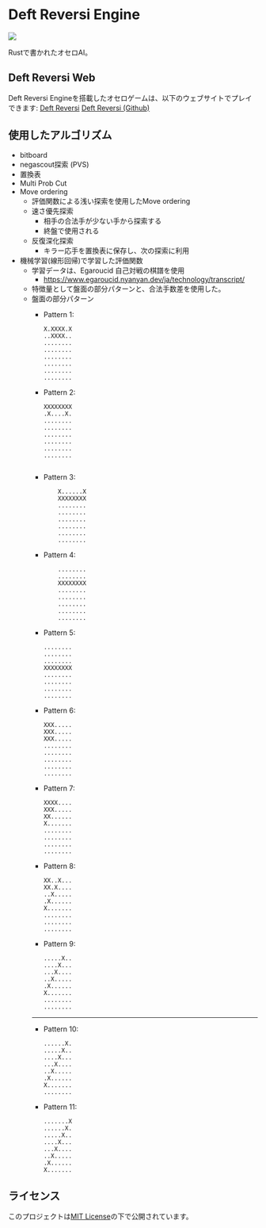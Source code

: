 
# Deft Reversi Engine

<img src="https://img.shields.io/badge/-Rust-000000.svg?logo=rust&style=plastic">

Rustで書かれたオセロAI。

## Deft Reversi Web
Deft Reversi Engineを搭載したオセロゲームは、以下のウェブサイトでプレイできます:
[ Deft Reversi](https://az.recazbowl.net/deft_web/)
[ Deft Reversi (Github)](https://github.com/ikepggthb/deft_web)


## 使用したアルゴリズム
 - bitboard
 - negascout探索 (PVS)
 - 置換表
 - Multi Prob Cut
 - Move ordering
   - 評価関数による浅い探索を使用したMove ordering
   - 速さ優先探索
     - 相手の合法手が少ない手から探索する
     - 終盤で使用される
   - 反復深化探索
     - キラー応手を置換表に保存し、次の探索に利用
 - 機械学習(線形回帰)で学習した評価関数
   - 学習データは、Egaroucid 自己対戦の棋譜を使用
     - https://www.egaroucid.nyanyan.dev/ja/technology/transcript/
   - 特徴量として盤面の部分パターンと、合法手数差を使用した。
   - 盤面の部分パターン
        - Pattern 1:
            ```
            X.XXXX.X
            ..XXXX..
            ........
            ........
            ........
            ........
            ........
            ........
            ```

        - Pattern 2:
            ```
            XXXXXXXX
            .X....X.
            ........
            ........
            ........
            ........
            ........
            ........
        
            ```

        - Pattern 3:
            ```
                X......X
                XXXXXXXX
                ........
                ........
                ........
                ........
                ........
                ........
            ```

        - Pattern 4:
            ```
                ........
                ........
                XXXXXXXX
                ........
                ........
                ........
                ........
                ........
            ```
        - Pattern 5:
            ```
            ........
            ........
            ........
            XXXXXXXX
            ........
            ........
            ........
            ........
            ```
        - Pattern 6:
            ```
            XXX.....
            XXX.....
            XXX.....
            ........
            ........
            ........
            ........
            ........
            ```
        - Pattern 7:
            ```
            XXXX....
            XXX.....
            XX......
            X.......
            ........
            ........
            ........
            ........
            ```

        - Pattern 8:
            ```
            XX..X...
            XX.X....
            ..X.....
            .X......
            X.......
            ........
            ........
            ........
            ```
        - Pattern 9:
            ```
            .....X..
            ....X...
            ...X....
            ..X.....
            .X......
            X.......
            ........
            ........
            ```
        -------------------------
        - Pattern 10:
            ```
            ......X.
            .....X..
            ....X...
            ...X....
            ..X.....
            .X......
            X.......
            ........
            ```
        - Pattern 11:
            ```
            .......X
            ......X.
            .....X..
            ....X...
            ...X....
            ..X.....
            .X......
            X.......

            ```


## ライセンス
このプロジェクトは[MIT License](https://opensource.org/license/mit/)の下で公開されています。